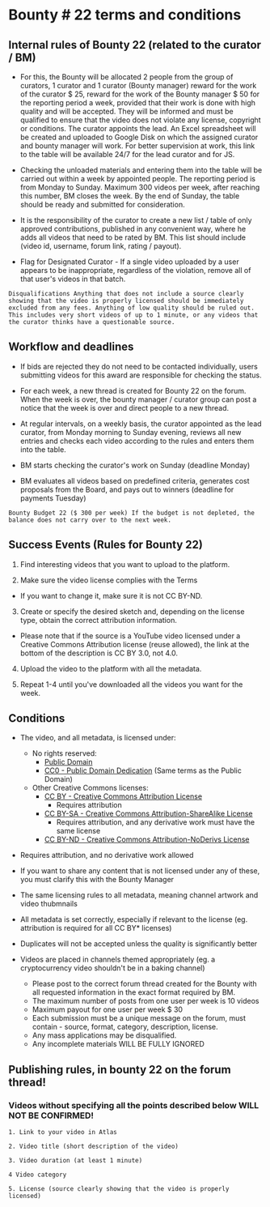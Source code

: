 # Bounty # 22 terms and conditions

## Internal rules of Bounty 22 (related to the curator / BM)

* For this, the Bounty will be allocated 2 people from the group of curators, 1 curator and 1 curator (Bounty manager) reward for the work of the curator $ 25, reward for the work of the Bounty manager $ 50 for the reporting period a week, provided that their work is done with high quality and will be accepted. They will be informed and must be qualified to ensure that the video does not violate any license, copyright or conditions. The curator appoints the lead. 
An Excel spreadsheet will be created and uploaded to Google Disk on which the assigned curator and bounty manager will work.
For better supervision at work, this link to the table will be available 24/7 for the lead curator and for JS.

* Checking the unloaded materials and entering them into the table will be carried out within a week by appointed people. 
The reporting period is from Monday to Sunday. Maximum 300 videos per week, after reaching this number, BM closes the week.
By the end of Sunday, the table should be ready and submitted for consideration.

* It is the responsibility of the curator to create a new list / table of only approved contributions, published in any convenient way, where he adds all videos that need to be rated by BM.
This list should include (video id, username, forum link, rating / payout).

* Flag for Designated Curator - If a single video uploaded by a user appears to be inappropriate, regardless of the violation, remove all of that user's videos in that batch.

`Disqualifications
Anything that does not include a source clearly showing that the video is properly licensed should be immediately excluded from any fees.
Anything of low quality should be ruled out. This includes very short videos of up to 1 minute, or any videos that the curator thinks have a questionable source.`

## Workflow and deadlines

* If bids are rejected they do not need to be contacted individually, users submitting videos for this award are responsible for checking the status.

* For each week, a new thread is created for Bounty 22 on the forum.
When the week is over, the bounty manager / curator group can post a notice that the week is over and direct people to a new thread.

* At regular intervals, on a weekly basis, the curator appointed as the lead curator, from Monday morning to Sunday evening, reviews all new entries and checks each video according to the rules and enters them into the table.

* BM starts checking the curator's work on Sunday (deadline Monday)
* BM evaluates all videos based on predefined criteria, generates cost proposals from the Board, and pays out to winners (deadline for payments Tuesday)



`Bounty Budget 22 ($ 300 per week) If the budget is not depleted, the balance does not carry over to the next week.`


## Success Events (Rules for Bounty 22)


1. Find interesting videos that you want to upload to the platform.

2. Make sure the video license complies with the Terms

- If you want to change it, make sure it is not CC BY-ND.

3. Create or specify the desired sketch and, depending on the license type, obtain the correct attribution information.

- Please note that if the source is a YouTube video licensed under a Creative Commons Attribution license (reuse allowed), the link at the bottom of the description is CC BY 3.0, not 4.0.

4. Upload the video to the platform with all the metadata.

5. Repeat 1-4 until you've downloaded all the videos you want for the week.

## Conditions
- The video, and all metadata, is licensed under:
  - No rights reserved:
    - [Public Domain](https://creativecommons.org/share-your-work/public-domain/pdm)
    - [CC0 - Public Domain Dedication](https://creativecommons.org/share-your-work/public-domain/cc0) (Same terms as the Public Domain)
  - Other Creative Commons licenses:
    - [CC BY - Creative Commons Attribution License](https://creativecommons.org/licenses/by/4.0/)
      - Requires attribution
    - [CC BY-SA - Creative Commons Attribution-ShareAlike License](https://creativecommons.org/licenses/by-sa/4.0/)
      -  Requires attribution, and any derivative work must have the same license
    - [CC BY-ND - Creative Commons Attribution-NoDerivs License](https://creativecommons.org/licenses/by-bd/4.0/)

- Requires attribution, and no derivative work allowed
- If you want to share any content that is not licensed under any of these, you must clarify this with the Bounty Manager
- The same licensing rules to all metadata, meaning channel artwork and video thubmnails
- All metadata is set correctly, especially if relevant to the license (eg. attribution is required for all CC BY* licenses)
- Duplicates will not be accepted unless the quality is significantly better
- Videos are placed in channels themed appropriately (eg. a cryptocurrency video shouldn't be in a baking channel)


    - Please post to the correct forum thread created for the Bounty with all requested information in the exact format required by BM.
    - The maximum number of posts from one user per week is 10 videos
    - Maximum payout for one user per week $ 30
    - Each submission must be a unique message on the forum, must contain - source, format, category, description, license.
    - Any mass applications may be disqualified.
    - Any incomplete materials WILL BE FULLY IGNORED 

## Publishing rules, in bounty 22 on the forum thread!

### Videos without specifying all the points described below WILL NOT BE CONFIRMED!

`1. Link to your video in Atlas`

`2. Video title (short description of the video)`

`3. Video duration (at least 1 minute)`

`4 Video category`

`5. License (source clearly showing that the video is properly licensed)`
